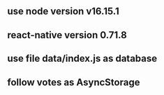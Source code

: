## use node version v16.15.1
## react-native version 0.71.8
## use file data/index.js as database
## follow votes as AsyncStorage
